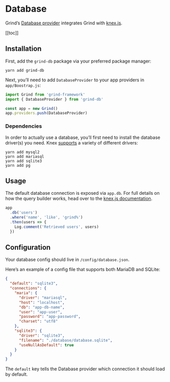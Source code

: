 # Database

Grind’s [Database provider](https://github.com/grindjs/db) integrates Grind with [knex.js](http://knexjs.org).

[[toc]]

## Installation

First, add the `grind-db` package via your preferred package manager:

```shell
yarn add grind-db
```

Next, you’ll need to add `DatabaseProvider` to your app providers in `app/Boostrap.js`:

```js
import Grind from 'grind-framework'
import { DatabaseProvider } from 'grind-db'

const app = new Grind()
app.providers.push(DatabaseProvider)
```

### Dependencies

In order to actually use a database, you’ll first need to install the database driver(s) you need. Knex [supports](http://knexjs.org/#Installation-node) a variety of different drivers:

```shell
yarn add mysql2
yarn add mariasql
yarn add sqlite3
yarn add pg
```

## Usage

The default database connection is exposed via `app.db`. For full details on how the query builder works, head over to the [knex.js documentation](http://knexjs.org).

```js
app
  .db('users')
  .where('name', 'like', 'grind%')
  .then(users => {
    Log.comment('Retrieved users', users)
  })
```

## Configuration

Your database config should live in `/config/database.json`.

Here’s an example of a config file that supports both MariaDB and SQLite:

```json
{
  "default": "sqlite3",
  "connections": {
    "maria": {
      "driver": "mariasql",
      "host": "localhost",
      "db": "app-db-name",
      "user": "app-user",
      "password": "app-password",
      "charset": "utf8"
    },
    "sqlite3": {
      "driver": "sqlite3",
      "filename": "./database/database.sqlite",
      "useNullAsDefault": true
    }
  }
}
```

The `default` key tells the Database provider which connection it should load by default.
